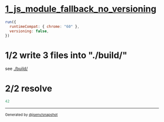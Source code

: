 # [1_js_module_fallback_no_versioning](../../preload_js_module_build.test.mjs#L35)

```js
run({
  runtimeCompat: { chrome: "60" },
  versioning: false,
})
```

# 1/2 write 3 files into "./build/"

see [./build/](./build/)

# 2/2 resolve

```js
42
```

---

<sub>
  Generated by <a href="https://github.com/jsenv/core/tree/main/packages/tooling/snapshot">@jsenv/snapshot</a>
</sub>
